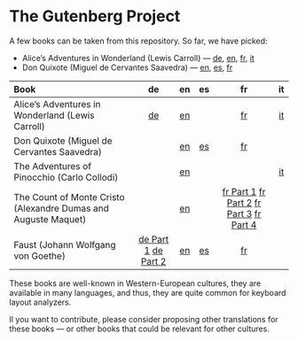 # The Gutenberg Project

A few books can be taken from this repository. So far, we have picked:

- Alice’s Adventures in Wonderland (Lewis Carroll) —
  [de](https://www.gutenberg.org/ebooks/19778),
  [en](https://www.gutenberg.org/ebooks/11),
  [fr](https://www.gutenberg.org/ebooks/55456),
  [it](https://www.gutenberg.org/ebooks/28371)
- Don Quixote (Miguel de Cervantes Saavedra) —
  [en](https://www.gutenberg.org/ebooks/996),
  [es](https://www.gutenberg.org/ebooks/2000),
  [fr](https://www.gutenberg.org/ebooks/42524)

| Book                                             | de    | en    | es    | fr    | it    |
| :----------------------------------------------  | :---: | :---: | :---: | :---: | :---: | 
| Alice’s Adventures in Wonderland (Lewis Carroll) | [de](https://www.gutenberg.org/ebooks/19778) | [en](https://www.gutenberg.org/ebooks/11) |  | [fr](https://www.gutenberg.org/ebooks/55456) | [it](https://www.gutenberg.org/ebooks/28371) |
| Don Quixote (Miguel de Cervantes Saavedra)       |       | [en](https://www.gutenberg.org/ebooks/996) | [es](https://www.gutenberg.org/ebooks/2000) | [fr](https://www.gutenberg.org/ebooks/42524) |   |
| The Adventures of Pinocchio (Carlo Collodi)      |       | [en](https://www.gutenberg.org/ebooks/500) |   |   | [it](https://www.gutenberg.org/ebooks/52484) |
| The Count of Monte Cristo (Alexandre Dumas and Auguste Maquet) |  | [en](https://www.gutenberg.org/ebooks/1184) |   | [fr Part 1](https://www.gutenberg.org/ebooks/17989) [fr Part 2](https://www.gutenberg.org/ebooks/17990) [fr Part 3](https://www.gutenberg.org/ebooks/17991) [fr Part 4](https://www.gutenberg.org/ebooks/17992) |   |
| Faust (Johann Wolfgang von Goethe) | [de Part 1](https://www.gutenberg.org/ebooks/2229) [de Part 2](https://www.gutenberg.org/ebooks/2230) | [en](https://www.gutenberg.org/ebooks/14460) | [es](https://www.gutenberg.org/ebooks/68566) | [fr](https://www.gutenberg.org/ebooks/54202) |   |


These books are well-known in Western-European cultures, they are available in
many languages, and thus, they are quite common for keyboard layout analyzers.

Il you want to contribute, please consider proposing other translations for
these books — or other books that could be relevant for other cultures.
